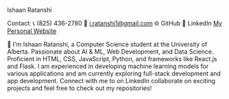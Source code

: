 Ishaan Ratanshi

Contact:
📞 (825) 436-2780
📧 i.ratanshi1@gmail.com
🌐 GitHub
🔗 LinkedIn 
[My Personal Website](https://iratansh.github.io/personal-website/#home)

👋 I'm Ishaan Ratanshi, a Computer Science student at the University of Alberta. Passionate about AI & ML, Web Development, and Data Science. Proficient in HTML, CSS, JavaScript, Python, and frameworks like React.js and Flask. I am experienced in developing machine learning models for various applications and am currently exploring full-stack development and app development. Connect with me to on LinkedIn collaborate on exciting projects and feel free to check out my repositories!
